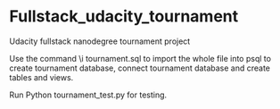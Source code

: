 # Fullstack_udacity_tournament
Udacity fullstack nanodegree tournament project

Use the command \i tournament.sql to import the whole file into psql to create tournament database, connect tournament database and create tables and views.

Run Python tournament_test.py for testing.
